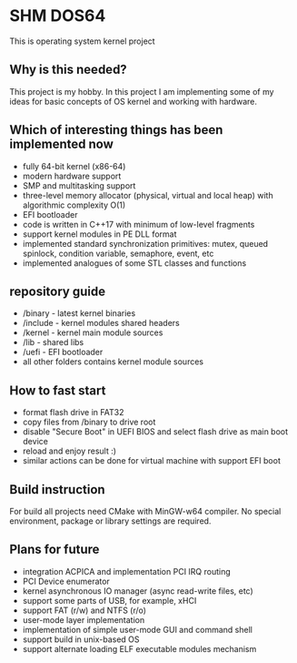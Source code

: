 # SHM DOS64
This is operating system kernel project 

## Why is this needed?
This project is my hobby. In this project I am implementing some of my ideas for basic concepts of OS kernel and working with hardware. 

## Which of interesting things has been implemented now
- fully 64-bit kernel (x86-64)
- modern hardware support 
- SMP and multitasking support
- three-level memory allocator (physical, virtual and local heap) with algorithmic complexity O(1)
- EFI bootloader
- code is written in C++17 with minimum of low-level fragments
- support kernel modules in PE DLL format
- implemented standard synchronization primitives: mutex, queued spinlock, condition variable, semaphore, event, etc
- implemented analogues of some STL classes and functions

## repository guide
- /binary - latest kernel binaries
- /include - kernel modules shared headers
- /kernel - kernel main module sources
- /lib - shared libs
- /uefi - EFI bootloader
- all other folders contains kernel module sources

## How to fast start
- format flash drive in FAT32
- copy files from /binary to drive root
- disable "Secure Boot" in UEFI BIOS and select flash drive as main boot device
- reload and enjoy result :)
- similar actions can be done for virtual machine with support EFI boot

## Build instruction
For build all projects need CMake with MinGW-w64 compiler. No special environment, package or library settings are required.

## Plans for future
- integration ACPICA and implementation PCI IRQ routing
- PCI Device enumerator
- kernel asynchronous IO manager (async read-write files, etc)
- support some parts of USB, for example, xHCI
- support FAT (r/w) and NTFS (r/o)
- user-mode layer implementation
- implementation of simple user-mode GUI and command shell
- support build in unix-based OS
- support alternate loading ELF executable modules mechanism

